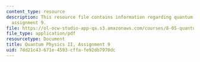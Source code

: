```yaml
---
content_type: resource
description: This resource file contains information regarding quantum physics II,
  assignment 9.
file: https://ol-ocw-studio-app-qa.s3.amazonaws.com/courses/8-05-quantum-physics-ii-fall-2013/7dd21c43671e4593cffafe92db7970dc_MIT8_05F13_ps9.pdf
file_type: application/pdf
resourcetype: Document
title: Quantum Physics II, Assignment 9
uid: 7dd21c43-671e-4593-cffa-fe92db7970dc
---
```

